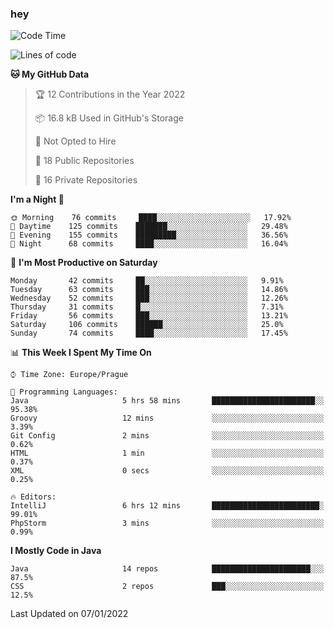 ### hey

<!--START_SECTION:waka-->
![Code Time](http://img.shields.io/badge/Code%20Time-485%20hrs%201%20min-blue)

![Lines of code](https://img.shields.io/badge/From%20Hello%20World%20I%27ve%20Written-100%20Thousand%20lines%20of%20code-blue)

**🐱 My GitHub Data** 

> 🏆 12 Contributions in the Year 2022
 > 
> 📦 16.8 kB Used in GitHub's Storage 
 > 
> 🚫 Not Opted to Hire
 > 
> 📜 18 Public Repositories 
 > 
> 🔑 16 Private Repositories  
 > 
**I'm a Night 🦉** 

```text
🌞 Morning    76 commits     ████░░░░░░░░░░░░░░░░░░░░░   17.92% 
🌆 Daytime    125 commits    ███████░░░░░░░░░░░░░░░░░░   29.48% 
🌃 Evening    155 commits    █████████░░░░░░░░░░░░░░░░   36.56% 
🌙 Night      68 commits     ████░░░░░░░░░░░░░░░░░░░░░   16.04%

```
📅 **I'm Most Productive on Saturday** 

```text
Monday       42 commits     ██░░░░░░░░░░░░░░░░░░░░░░░   9.91% 
Tuesday      63 commits     ███░░░░░░░░░░░░░░░░░░░░░░   14.86% 
Wednesday    52 commits     ███░░░░░░░░░░░░░░░░░░░░░░   12.26% 
Thursday     31 commits     █░░░░░░░░░░░░░░░░░░░░░░░░   7.31% 
Friday       56 commits     ███░░░░░░░░░░░░░░░░░░░░░░   13.21% 
Saturday     106 commits    ██████░░░░░░░░░░░░░░░░░░░   25.0% 
Sunday       74 commits     ████░░░░░░░░░░░░░░░░░░░░░   17.45%

```


📊 **This Week I Spent My Time On** 

```text
⌚︎ Time Zone: Europe/Prague

💬 Programming Languages: 
Java                     5 hrs 58 mins       ███████████████████████░░   95.38% 
Groovy                   12 mins             ░░░░░░░░░░░░░░░░░░░░░░░░░   3.39% 
Git Config               2 mins              ░░░░░░░░░░░░░░░░░░░░░░░░░   0.62% 
HTML                     1 min               ░░░░░░░░░░░░░░░░░░░░░░░░░   0.37% 
XML                      0 secs              ░░░░░░░░░░░░░░░░░░░░░░░░░   0.25%

🔥 Editors: 
IntelliJ                 6 hrs 12 mins       ████████████████████████░   99.01% 
PhpStorm                 3 mins              ░░░░░░░░░░░░░░░░░░░░░░░░░   0.99%

```

**I Mostly Code in Java** 

```text
Java                     14 repos            ██████████████████████░░░   87.5% 
CSS                      2 repos             ███░░░░░░░░░░░░░░░░░░░░░░   12.5%

```



 Last Updated on 07/01/2022
<!--END_SECTION:waka-->
